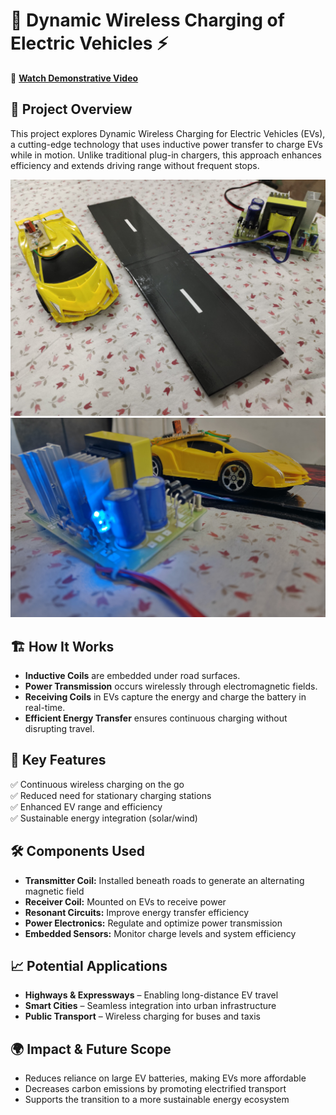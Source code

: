 # 🚗 Dynamic Wireless Charging of Electric Vehicles ⚡

🎥 **[Watch Demonstrative Video](https://drive.google.com/file/d/1jiZOiu51J2EZuG3WZIXTAUT8fzhyA_i4/view?usp=sharing)**

## 📌 Project Overview

This project explores Dynamic Wireless Charging for Electric Vehicles (EVs), a cutting-edge technology that uses inductive power transfer to charge EVs while in motion. Unlike traditional plug-in chargers, this approach enhances efficiency and extends driving range without frequent stops.

![Charging Concept](Images/Project_Pic_1.jpg)
![Car Image](Images/WPT_PPT.jpg)

## 🏗️ How It Works

- **Inductive Coils** are embedded under road surfaces.
- **Power Transmission** occurs wirelessly through electromagnetic fields.
- **Receiving Coils** in EVs capture the energy and charge the battery in real-time.
- **Efficient Energy Transfer** ensures continuous charging without disrupting travel.

## 🎯 Key Features

✅ Continuous wireless charging on the go\
✅ Reduced need for stationary charging stations\
✅ Enhanced EV range and efficiency\
✅ Sustainable energy integration (solar/wind)

## 🛠️ Components Used

- **Transmitter Coil:** Installed beneath roads to generate an alternating magnetic field
- **Receiver Coil:** Mounted on EVs to receive power
- **Resonant Circuits:** Improve energy transfer efficiency
- **Power Electronics:** Regulate and optimize power transmission
- **Embedded Sensors:** Monitor charge levels and system efficiency

## 📈 Potential Applications

- **Highways & Expressways** – Enabling long-distance EV travel
- **Smart Cities** – Seamless integration into urban infrastructure
- **Public Transport** – Wireless charging for buses and taxis

## 🌍 Impact & Future Scope

- Reduces reliance on large EV batteries, making EVs more affordable
- Decreases carbon emissions by promoting electrified transport
- Supports the transition to a more sustainable energy ecosystem
